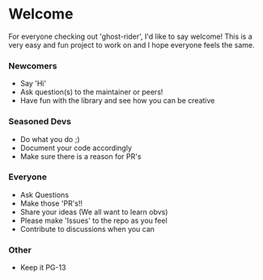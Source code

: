 # Welcome
 
For everyone checking out 'ghost-rider', I'd like to say welcome! This is a very easy and fun project to work on and I hope everyone feels the same.
 
### Newcomers
- Say 'Hi'
- Ask question(s) to the maintainer or peers!
- Have fun with the library and see how you can be creative
 
### Seasoned Devs
- Do what you do ;)
- Document your code accordingly
- Make sure there is a reason for PR's
 
### Everyone
- Ask Questions
- Make those 'PR's!!
- Share your ideas (We all want to learn obvs)
- Please make 'Issues' to the repo as you feel
- Contribute to discussions when you can

### Other
- Keep it PG-13